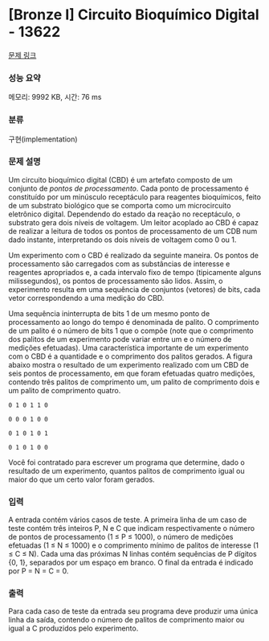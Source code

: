 # [Bronze I] Circuito Bioquímico Digital - 13622 

[문제 링크](https://www.acmicpc.net/problem/13622) 

### 성능 요약

메모리: 9992 KB, 시간: 76 ms

### 분류

구현(implementation)

### 문제 설명

<p>Um circuito bioquímico digital (CBD) é um artefato composto de um conjunto de <em>pontos de processamento</em>. Cada ponto de processamento é constituído por um minúsculo receptáculo para reagentes bioquímicos, feito de um substrato biológico que se comporta como um microcircuito eletrônico digital. Dependendo do estado da reação no receptáculo, o substrato gera dois níveis de voltagem. Um leitor acoplado ao CBD é capaz de realizar a leitura de todos os pontos de processamento de um CDB num dado instante, interpretando os dois níveis de voltagem como 0 ou 1.</p>

<p>Um experimento com o CBD é realizado da seguinte maneira. Os pontos de processamento são carregados com as substâncias de interesse e reagentes apropriados e, a cada intervalo fixo de tempo (tipicamente alguns milissegundos), os pontos de processamento são lidos. Assim, o experimento resulta em uma sequência de conjuntos (vetores) de bits, cada vetor correspondendo a uma medição do CBD.</p>

<p>Uma sequência ininterrupta de bits 1 de um mesmo ponto de processamento ao longo do tempo é denominada de palito. O comprimento de um palito é o número de bits 1 que o compõe (note que o comprimento dos palitos de um experimento pode variar entre um e o número de medições efetuadas). Uma característica importante de um experimento com o CBD é a quantidade e o comprimento dos palitos gerados. A figura abaixo mostra o resultado de um experimento realizado com um CBD de seis pontos de processamento, em que foram efetuadas quatro medições, contendo três palitos de comprimento um, um palito de comprimento dois e um palito de comprimento quatro.</p>

<p><code>0 1 0 1 1 0 </code></p>

<p><code>0 0 0 1 0 0 </code></p>

<p><code>0 1 0 1 0 1 </code></p>

<p><code>0 1 0 1 0 0</code></p>

<p>Você foi contratado para escrever um programa que determine, dado o resultado de um experimento, quantos palitos de comprimento igual ou maior do que um certo valor foram gerados.</p>

### 입력 

 <p>A entrada contém vários casos de teste. A primeira linha de um caso de teste contém três inteiros P, N e C que indicam respectivamente o número de pontos de processamento (1 ≤ P ≤ 1000), o número de medições efetuadas (1 ≤ N ≤ 1000) e o comprimento mínimo de palitos de interesse (1 ≤ C ≤ N). Cada uma das próximas N linhas contém sequências de P dígitos {0, 1}, separados por um espaço em branco. O final da entrada é indicado por P = N = C = 0.</p>

### 출력 

 <p>Para cada caso de teste da entrada seu programa deve produzir uma única linha da saída, contendo o número de palitos de comprimento maior ou igual a C produzidos pelo experimento.</p>

